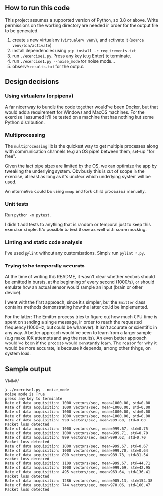## How to run this code
This project assumes a supported version of Python, so 3.8 or above.
Write permissions on the working directory are needed in order for the output file to be generated.
1. create a new virtualenv (`virtualenv venv`), and activate it (`source venv/bin/activate`)
2. install dependencies using `pip install -r requirements.txt`
3. run `./exercise1.py`. Press any key (e.g Enter) to terminate.
4. run `./exercise1.py --noise_mode` for noise mode...
5. observe `results.txt` for the output.

## Design decisions

### Using virtualenv (or pipenv)
A far nicer way to bundle the code together would've been Docker, but that would add a requirement for 
Windows and MacOS machines. For the exercise I assumed it'll be tested on a machine that has nothing but some
Python distribution.

### Multiprocessing
The `multiprocessing` lib is the quickest way to get 
multiple processes along with communication channels (e.g an OS pipe) between them, set-up "for free".

Given the fact pipe sizes are limited by the OS, we can optimize the app by tweaking the underlying system.
Obviously this is out of scope in the exercise, at least as long as it's unclear which underlying system will be used.

An alternative could be using `mmap` and fork child processes manually.

### Unit tests
Run `python -m pytest`.

I didn't add tests to anything that is random or temporal just to keep this exercise simple.
It's possible to test those as well with some mocking.

### Linting and static code analysis
I've used `pylint` without any customizations. Simply run `pylint *.py`.

### Trying to be temporally accurate
At the time of writing this README, it wasn't clear whether vectors should be emitted in bursts, at the beginning of
every second (1000/s), or should emulate how an actual sensor would sample an input (brain or other device).

I went with the first approach, since it's simpler, but the `Emitter` class contains methods demonstrating how
the latter could be implemented.

For the latter:
The Emitter process tries to figure out how much CPU time is spent on sending a single message, in order to reach
the requested frequency (1000Hz, but could be whatever). It isn't accurate or scientific in any way. A better approach
would've been to learn from a larger sample (e.g make 10K attempts and avg the results). An even better approach would've
been if the process would constantly learn. The reason for why it would be more accurate, is because it depends, among
other things, on system load.

## Sample output
YMMV
```
❯ ./exercise1.py --noise_mode
noise mode is True
press any key to terminate
Rate of data acquisition: 1000 vectors/sec, mean=1000.00, std=0.00
Rate of data acquisition: 1000 vectors/sec, mean=1000.00, std=0.00
Rate of data acquisition: 1000 vectors/sec, mean=1000.00, std=0.00
Rate of data acquisition: 1000 vectors/sec, mean=1000.00, std=0.00
Rate of data acquisition: 998 vectors/sec, mean=999.60, std=0.80
Packet loss detected
Rate of data acquisition: 1000 vectors/sec, mean=999.67, std=0.75
Rate of data acquisition: 1000 vectors/sec, mean=999.71, std=0.70
Rate of data acquisition: 999 vectors/sec, mean=999.62, std=0.70
Packet loss detected
Rate of data acquisition: 1000 vectors/sec, mean=999.67, std=0.67
Rate of data acquisition: 1000 vectors/sec, mean=999.70, std=0.64
Rate of data acquisition: 890 vectors/sec, mean=989.73, std=31.54
Packet loss detected
Rate of data acquisition: 1109 vectors/sec, mean=999.67, std=44.71
Rate of data acquisition: 1000 vectors/sec, mean=999.69, std=42.95
Rate of data acquisition: 495 vectors/sec, mean=963.64, std=136.41
Packet loss detected
Rate of data acquisition: 1286 vectors/sec, mean=985.13, std=154.38
Rate of data acquisition: 744 vectors/sec, mean=970.06, std=160.47
Packet loss detected
```
